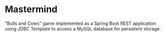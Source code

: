 # Mastermind
"Bulls and Cows" game implemented as a Spring Boot REST application using JDBC Template to access a MySQL database for persistent storage.

